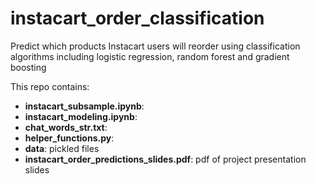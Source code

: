 # instacart_order_classification
Predict which products Instacart users will reorder using classification algorithms including logistic regression, random forest and gradient boosting

This repo contains:
- **instacart_subsample.ipynb**: 
- **instacart_modeling.ipynb**: 
- **chat_words_str.txt**: 
- **helper_functions.py**: 
- **data**: pickled files 
- **instacart_order_predictions_slides.pdf**: pdf of project presentation slides

